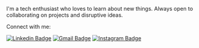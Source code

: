 I'm a tech enthusiast who loves to learn about new things. Always open to collaborating on projects and disruptive ideas.

Connect with me:

[![Linkedin Badge](https://img.shields.io/badge/-TanmayKhandelwal-blue?style=flat-square&logo=Linkedin&logoColor=white&link=https://www.linkedin.com/in/tanmay-khandelwal-8a386a199/)](https://www.linkedin.com/in/tanmay-khandelwal-8a386a199/)
[![Gmail Badge](https://img.shields.io/badge/-Gmail-d14836?style=flat-square&logo=Gmail&logoColor=white&link=mailto:f20170106p@alumni.bits-pilani.ac.in)](mailto:f20170106p@alumni.bits-pilani.ac.in)
[![Instagram Badge](https://img.shields.io/badge/-__rythmmm__-e4405f?style=flat-square&logo=Instagram&logoColor=white&link=https://www.instagram.com/_rythmmm_/)](https://www.instagram.com/_rythmmm_/)


